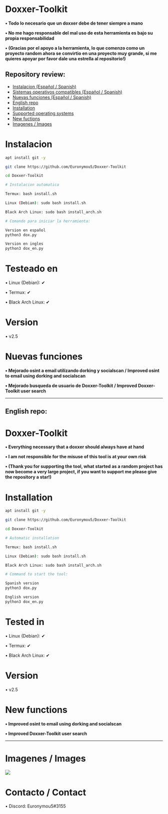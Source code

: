 # Doxxer-Toolkit
**• Todo lo necesario que un doxxer debe de tener siempre a mano**

**• No me hago responsable del mal uso de esta herramienta es bajo su propia responsabilidad**

**• (Gracias por el apoyo a la herramienta, lo que comenzo como un proyecto random ahora se convirtio en una proyecto muy grande, si me quieres apoyar por favor dale una estrella al repositorio!)**

## Repository review:
- [Instalacion (Español / Spanish)](https://github.com/Euronymou5/Doxxer-Toolkit#instalacion)
- [Sistemas operativos compatibles (Español / Spanish)](https://github.com/Euronymou5/Doxxer-Toolkit#testeado-en)
- [Nuevas funciones (Español / Spanish)](https://github.com/Euronymou5/Doxxer-Toolkit#nuevas-funciones)
- [English repo](https://github.com/Euronymou5/Doxxer-Toolkit#english-repo)
- [Installation](https://github.com/Euronymou5/Doxxer-Toolkit#installation)
- [Supported operating systems](https://github.com/Euronymou5/Doxxer-Toolkit#tested-in)
- [New fuctions](https://github.com/Euronymou5/Doxxer-Toolkit#new-functions)
- [Imagenes / Images](https://github.com/Euronymou5/Doxxer-Toolkit#imagenes--images)

# Instalacion
```bash
apt install git -y
```
```bash
git clone https://github.com/Euronymou5/Doxxer-Toolkit
```
```bash
cd Doxxer-Toolkit
```
```bash
# Instalacion automatica

Termux: bash install.sh

Linux (Debian): sudo bash install.sh

Black Arch Linux: sudo bash install_arch.sh
```
```bash
# Comando para iniciar la herramienta:

Version en español
python3 dox.py

Version en ingles
python3 dox_en.py
```
# Testeado en
• Linux (Debian): ✔

• Termux: ✔

• Black Arch Linux: ✔
# Version
• v2.5

# Nuevas funciones

**• Mejorado osint a email utilizando dorking y socialscan / Improved osint to email using dorking and socialscan**

**• Mejorado busqueda de usuario de Doxxer-Toolkit / Improved Doxxer-Toolkit user search**

-----------------------

## English repo:

# Doxxer-Toolkit
**• Everything necessary that a doxxer should always have at hand**

**• I am not responsible for the misuse of this tool is at your own risk**

**• (Thank you for supporting the tool, what started as a random project has now become a very large project, if you want to support me please give the repository a star!)**

# Installation

```bash
apt install git -y
```
```bash
git clone https://github.com/Euronymou5/Doxxer-Toolkit
```
```bash
cd Doxxer-Toolkit
```
```bash
# Automatic installation

Termux: bash install.sh

Linux (Debian): sudo bash install.sh

Black Arch Linux: sudo bash install_arch.sh
```
```bash
# Command to start the tool:

Spanish version
python3 dox.py

English version
python3 dox_en.py
```

# Tested in
• Linux (Debian): ✔

• Termux: ✔

• Black Arch Linux: ✔

# Version
• v2.5

# New functions

**• Improved osint to email using dorking and socialscan**

**• Improved Doxxer-Toolkit user search**

----------------------------

# Imagenes / Images
<img src="https://media.discordapp.net/attachments/995599976463859713/1008188220678361088/doxxer_menu.png?width=590&height=431">

# Contacto / Contact
• Discord: Euronymou5#3155
